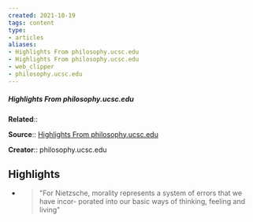 ```yaml
---
created: 2021-10-19
tags: content
type: 
- articles
aliases:
- Highlights From philosophy.ucsc.edu
- Highlights From philosophy.ucsc.edu
- web_clipper
- philosophy.ucsc.edu
---
```

##### Highlights From philosophy.ucsc.edu

**Related**:: 

**Source**:: [Highlights From philosophy.ucsc.edu](https://philosophy.ucsc.edu/news-events/colloquia-conferences/GeneologyofMorals.pdf)

**Creator**:: philosophy.ucsc.edu

## Highlights
- > "For Nietzsche, morality represents a system of errors that we have incor-
    porated into our basic ways of thinking, feeling and living" 

